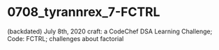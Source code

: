 # 0708_tyrannrex_7-FCTRL
(backdated) July 8th, 2020 craft: a CodeChef DSA Learning Challenge; Code: FCTRL; challenges about factorial
